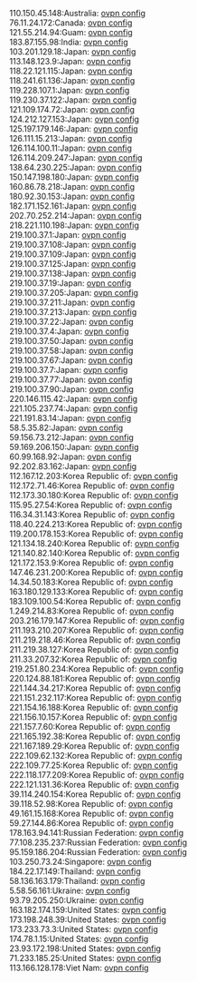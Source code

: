110.150.45.148:Australia: [ovpn config](vpn/110_150_45_148.ovpn)  
76.11.24.172:Canada: [ovpn config](vpn/76_11_24_172.ovpn)  
121.55.214.94:Guam: [ovpn config](vpn/121_55_214_94.ovpn)  
183.87.155.98:India: [ovpn config](vpn/183_87_155_98.ovpn)  
103.201.129.18:Japan: [ovpn config](vpn/103_201_129_18.ovpn)  
113.148.123.9:Japan: [ovpn config](vpn/113_148_123_9.ovpn)  
118.22.121.115:Japan: [ovpn config](vpn/118_22_121_115.ovpn)  
118.241.61.136:Japan: [ovpn config](vpn/118_241_61_136.ovpn)  
119.228.107.1:Japan: [ovpn config](vpn/119_228_107_1.ovpn)  
119.230.37.122:Japan: [ovpn config](vpn/119_230_37_122.ovpn)  
121.109.174.72:Japan: [ovpn config](vpn/121_109_174_72.ovpn)  
124.212.127.153:Japan: [ovpn config](vpn/124_212_127_153.ovpn)  
125.197.179.146:Japan: [ovpn config](vpn/125_197_179_146.ovpn)  
126.111.15.213:Japan: [ovpn config](vpn/126_111_15_213.ovpn)  
126.114.100.11:Japan: [ovpn config](vpn/126_114_100_11.ovpn)  
126.114.209.247:Japan: [ovpn config](vpn/126_114_209_247.ovpn)  
138.64.230.225:Japan: [ovpn config](vpn/138_64_230_225.ovpn)  
150.147.198.180:Japan: [ovpn config](vpn/150_147_198_180.ovpn)  
160.86.78.218:Japan: [ovpn config](vpn/160_86_78_218.ovpn)  
180.92.30.153:Japan: [ovpn config](vpn/180_92_30_153.ovpn)  
182.171.152.161:Japan: [ovpn config](vpn/182_171_152_161.ovpn)  
202.70.252.214:Japan: [ovpn config](vpn/202_70_252_214.ovpn)  
218.221.110.198:Japan: [ovpn config](vpn/218_221_110_198.ovpn)  
219.100.37.1:Japan: [ovpn config](vpn/219_100_37_1.ovpn)  
219.100.37.108:Japan: [ovpn config](vpn/219_100_37_108.ovpn)  
219.100.37.109:Japan: [ovpn config](vpn/219_100_37_109.ovpn)  
219.100.37.125:Japan: [ovpn config](vpn/219_100_37_125.ovpn)  
219.100.37.138:Japan: [ovpn config](vpn/219_100_37_138.ovpn)  
219.100.37.19:Japan: [ovpn config](vpn/219_100_37_19.ovpn)  
219.100.37.205:Japan: [ovpn config](vpn/219_100_37_205.ovpn)  
219.100.37.211:Japan: [ovpn config](vpn/219_100_37_211.ovpn)  
219.100.37.213:Japan: [ovpn config](vpn/219_100_37_213.ovpn)  
219.100.37.22:Japan: [ovpn config](vpn/219_100_37_22.ovpn)  
219.100.37.4:Japan: [ovpn config](vpn/219_100_37_4.ovpn)  
219.100.37.50:Japan: [ovpn config](vpn/219_100_37_50.ovpn)  
219.100.37.58:Japan: [ovpn config](vpn/219_100_37_58.ovpn)  
219.100.37.67:Japan: [ovpn config](vpn/219_100_37_67.ovpn)  
219.100.37.7:Japan: [ovpn config](vpn/219_100_37_7.ovpn)  
219.100.37.77:Japan: [ovpn config](vpn/219_100_37_77.ovpn)  
219.100.37.90:Japan: [ovpn config](vpn/219_100_37_90.ovpn)  
220.146.115.42:Japan: [ovpn config](vpn/220_146_115_42.ovpn)  
221.105.237.74:Japan: [ovpn config](vpn/221_105_237_74.ovpn)  
221.191.83.14:Japan: [ovpn config](vpn/221_191_83_14.ovpn)  
58.5.35.82:Japan: [ovpn config](vpn/58_5_35_82.ovpn)  
59.156.73.212:Japan: [ovpn config](vpn/59_156_73_212.ovpn)  
59.169.206.150:Japan: [ovpn config](vpn/59_169_206_150.ovpn)  
60.99.168.92:Japan: [ovpn config](vpn/60_99_168_92.ovpn)  
92.202.83.162:Japan: [ovpn config](vpn/92_202_83_162.ovpn)  
112.167.12.203:Korea Republic of: [ovpn config](vpn/112_167_12_203.ovpn)  
112.172.71.46:Korea Republic of: [ovpn config](vpn/112_172_71_46.ovpn)  
112.173.30.180:Korea Republic of: [ovpn config](vpn/112_173_30_180.ovpn)  
115.95.27.54:Korea Republic of: [ovpn config](vpn/115_95_27_54.ovpn)  
116.34.31.143:Korea Republic of: [ovpn config](vpn/116_34_31_143.ovpn)  
118.40.224.213:Korea Republic of: [ovpn config](vpn/118_40_224_213.ovpn)  
119.200.178.153:Korea Republic of: [ovpn config](vpn/119_200_178_153.ovpn)  
121.134.18.240:Korea Republic of: [ovpn config](vpn/121_134_18_240.ovpn)  
121.140.82.140:Korea Republic of: [ovpn config](vpn/121_140_82_140.ovpn)  
121.172.153.9:Korea Republic of: [ovpn config](vpn/121_172_153_9.ovpn)  
147.46.231.200:Korea Republic of: [ovpn config](vpn/147_46_231_200.ovpn)  
14.34.50.183:Korea Republic of: [ovpn config](vpn/14_34_50_183.ovpn)  
163.180.129.133:Korea Republic of: [ovpn config](vpn/163_180_129_133.ovpn)  
183.109.100.54:Korea Republic of: [ovpn config](vpn/183_109_100_54.ovpn)  
1.249.214.83:Korea Republic of: [ovpn config](vpn/1_249_214_83.ovpn)  
203.216.179.147:Korea Republic of: [ovpn config](vpn/203_216_179_147.ovpn)  
211.193.210.207:Korea Republic of: [ovpn config](vpn/211_193_210_207.ovpn)  
211.219.218.46:Korea Republic of: [ovpn config](vpn/211_219_218_46.ovpn)  
211.219.38.127:Korea Republic of: [ovpn config](vpn/211_219_38_127.ovpn)  
211.33.207.32:Korea Republic of: [ovpn config](vpn/211_33_207_32.ovpn)  
219.251.80.234:Korea Republic of: [ovpn config](vpn/219_251_80_234.ovpn)  
220.124.88.181:Korea Republic of: [ovpn config](vpn/220_124_88_181.ovpn)  
221.144.34.217:Korea Republic of: [ovpn config](vpn/221_144_34_217.ovpn)  
221.151.232.117:Korea Republic of: [ovpn config](vpn/221_151_232_117.ovpn)  
221.154.16.188:Korea Republic of: [ovpn config](vpn/221_154_16_188.ovpn)  
221.156.10.157:Korea Republic of: [ovpn config](vpn/221_156_10_157.ovpn)  
221.157.7.60:Korea Republic of: [ovpn config](vpn/221_157_7_60.ovpn)  
221.165.192.38:Korea Republic of: [ovpn config](vpn/221_165_192_38.ovpn)  
221.167.189.29:Korea Republic of: [ovpn config](vpn/221_167_189_29.ovpn)  
222.109.62.132:Korea Republic of: [ovpn config](vpn/222_109_62_132.ovpn)  
222.109.77.25:Korea Republic of: [ovpn config](vpn/222_109_77_25.ovpn)  
222.118.177.209:Korea Republic of: [ovpn config](vpn/222_118_177_209.ovpn)  
222.121.131.36:Korea Republic of: [ovpn config](vpn/222_121_131_36.ovpn)  
39.114.240.154:Korea Republic of: [ovpn config](vpn/39_114_240_154.ovpn)  
39.118.52.98:Korea Republic of: [ovpn config](vpn/39_118_52_98.ovpn)  
49.161.15.168:Korea Republic of: [ovpn config](vpn/49_161_15_168.ovpn)  
59.27.144.86:Korea Republic of: [ovpn config](vpn/59_27_144_86.ovpn)  
178.163.94.141:Russian Federation: [ovpn config](vpn/178_163_94_141.ovpn)  
77.108.235.237:Russian Federation: [ovpn config](vpn/77_108_235_237.ovpn)  
95.159.186.204:Russian Federation: [ovpn config](vpn/95_159_186_204.ovpn)  
103.250.73.24:Singapore: [ovpn config](vpn/103_250_73_24.ovpn)  
184.22.17.149:Thailand: [ovpn config](vpn/184_22_17_149.ovpn)  
58.136.163.179:Thailand: [ovpn config](vpn/58_136_163_179.ovpn)  
5.58.56.161:Ukraine: [ovpn config](vpn/5_58_56_161.ovpn)  
93.79.205.250:Ukraine: [ovpn config](vpn/93_79_205_250.ovpn)  
163.182.174.159:United States: [ovpn config](vpn/163_182_174_159.ovpn)  
173.198.248.39:United States: [ovpn config](vpn/173_198_248_39.ovpn)  
173.233.73.3:United States: [ovpn config](vpn/173_233_73_3.ovpn)  
174.78.1.15:United States: [ovpn config](vpn/174_78_1_15.ovpn)  
23.93.172.198:United States: [ovpn config](vpn/23_93_172_198.ovpn)  
71.233.185.25:United States: [ovpn config](vpn/71_233_185_25.ovpn)  
113.166.128.178:Viet Nam: [ovpn config](vpn/113_166_128_178.ovpn)  

